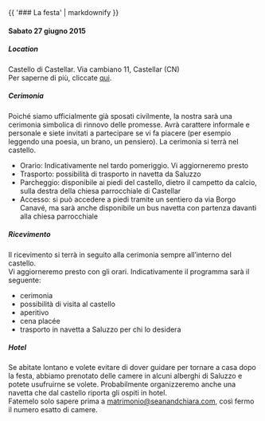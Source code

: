 <div class="heading">
<div class="text_line left"></div>
{{ '### La festa' | markdownify }}
<div class="text_line right"></div>
</div>

#### Sabato 27 giugno 2015

##### Location
  Castello di Castellar. Via cambiano 11, Castellar (CN)  
Per saperne di più, cliccate [qui](http://www.castellodicastellar.it/storia.html).

##### Cerimonia 
  Poiché siamo ufficialmente già sposati civilmente, la nostra sarà una cerimonia simbolica di rinnovo delle promesse. Avrà carattere informale e personale e siete invitati a partecipare se vi fa piacere (per esempio leggendo una poesia, un brano, un pensiero). La cerimonia si terrà nel castello.
 
  * Orario: Indicativamente nel tardo pomeriggio. Vi aggiorneremo presto
  * Trasporto: possibilità di trasporto in navetta da Saluzzo
  * Parcheggio: disponibile ai piedi del castello, dietro il campetto da calcio, sulla destra della chiesa parrocchiale di Castellar
  * Accesso: si può accedere a piedi tramite un sentiero da via Borgo Canavé, ma sarà anche disponibile un bus navetta con partenza davanti alla chiesa parrocchiale
 
##### Ricevimento
  Il ricevimento si terrà in seguito alla cerimonia sempre all’interno del castello.  
Vi aggiorneremo presto con gli orari. Indicativamente il programma sarà il seguente:

 * cerimonia
 * possibilità di visita al castello
 * aperitivo
 * cena placée
 * trasporto in navetta a Saluzzo per chi lo desidera

##### Hotel
  Se abitate lontano e volete evitare di dover guidare per tornare a casa dopo la festa, abbiamo prenotato delle camere in alcuni alberghi di Saluzzo e potete usufruirne se volete. Probabilmente organizzeremo anche una navetta che dal castello riporta gli ospiti in hotel.  
Fatemelo solo sapere prima a [matrimonio@seanandchiara.com](mailto:matrimonio@seanandchiara.com), così fermo il numero esatto di camere. 

